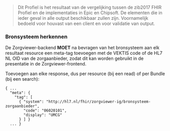 <blockquote class="stu-note" markdown="1">
Dit Profiel is het resultaat van de vergelijking tussen de zib2017 FHIR Profiel en de implementaties in Epic en Chipsoft.
De elementen die in ieder geval in alle output beschikbaar zullen zijn.
Voornamelijk bedoeld voor houvast van een client en voor validatie van output.
</blockquote>

### Bronsysteem herkennen

De Zorgviewer-backend **MOET** na bevragen van het bronsysteem aan elk resultaat resource een meta-tag toevoegen met de VEKTIS code of de HL7 NL OID van de zorgaanbieder, zodat dit kan worden gebruikt in de presentatie in de Zorgviewer-frontend.

Toevoegen aan elke response, dus per resource (bij een read) of per Bundle (bij een search):
```
{ ...
  "meta": {
    "tag": [
      { "system": "http://hl7.nl/fhir/zorgviewer-ig/bronsysteem-zorgaanbieder",
        "code": "06020101",
        "display": "UMCG"
      } ] }
  ... }
```